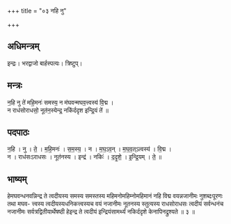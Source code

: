 +++
title = "०३ नहि नु"

+++
## अधिमन्त्रम्
इन्द्रः। भरद्वाजो बार्हस्पत्यः। त्रिष्टुप्।

## मन्त्रः
न॒हि नु ते॑ महि॒मनः॑ समस्य॒ न म॑घवन्मघव॒त्त्वस्य॑ वि॒द्म ।  
न राध॑सोराधसो॒ नूत॑न॒स्येन्द्र॒ नकि॑र्ददृश इन्द्रि॒यं ते॑ ॥

## पदपाठः
न॒हि । नु । ते॒ । म॒हि॒मनः॑ । स॒म॒स्य॒ । न । म॒घ॒ऽव॒न् । म॒घ॒व॒त्ऽत्वस्य॑ । वि॒द्म ।  
न । राध॑सःऽराधसः । नूत॑नस्य । इन्द्र॑ । नकिः॑ । द॒दृ॒शे॒ । इ॒न्द्रि॒यम् । ते॒ ॥

## भाष्यम्
हेमघवन्धनवन्निन्द्र ते त्वदीयस्य समस्य समस्तस्य महिमनोमहिम्नोमहिमानं नहि विद्म वयन्नजानीमः नुशब्दःपूरणः तथा मघव- त्त्वस्य त्वदीयस्यधनिकत्त्वस्यच वयं नजानीमः नूतनस्य स्तुत्यस्य राधसोराधसः त्वदीयं सर्वन्धनंच नजानीमः सर्वत्रद्वितीयार्थेषष्ठी हेइन्द्र ते त्वदीयं इन्द्रियंसामर्थ्यं नकिर्ददृशे केनापिनद्रुश्यते ॥ ३ ॥